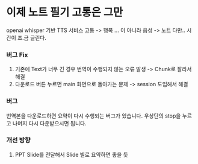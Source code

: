 # 이제 노트 필기 고통은 그만
openai whisper 기반 TTS 서비스
고통 -> 행복 ... 이 아니라 음성 -> 노트
다만.. 시간이 조.금 글린다.

### 버그 Fix
1. 기존에 Text가 너무 긴 경우 번역이 수행되지 않는 오류 발생
    -> Chunk로 잘라서 해결
2. 다운로드 버튼 누르면 main 화면으로 돌아가는 문제
    -> session 도입해서 해결

### 버그
번역본을 다운로드하면 요약이 다시 수행되는 버그가 있습니다.
우상단의 stop을 누르고 나머지 다시 다운받으시면 됩니다.

### 개선 방향
1. PPT Slide를 전달해서 Slide 별로 요약하면 좋을 듯
